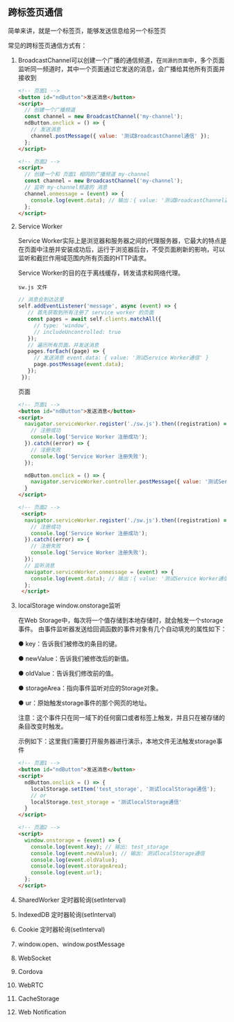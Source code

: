 ## 跨标签页通信
简单来讲，就是一个标签页，能够发送信息给另一个标签页

常见的跨标签页通信方式有：
1. BroadcastChannel可以创建一个广播的通信频道，在`同源的页面`中，多个页面监听同一频道时，其中一个页面通过它发送的消息，会广播给其他所有页面并接收到
    ```html
    <!-- 页面1 -->
    <button id="ndButton">发送消息</button>
    <script>
      // 创建一个广播频道
      const channel = new BroadcastChannel('my-channel');
      ndButton.onclick = () => {
        // 发送消息
        channel.postMessage({ value: '测试BroadcastChannel通信' });
      };
    </script>

    <!-- 页面2 -->
    <script>
      // 创建一个和 页面1 相同的广播频道 my-channel
      const channel = new BroadcastChannel('my-channel');
      // 监听 my-channel频道的 消息
      channel.onmessage = (event) => {
        console.log(event.data); // 输出：{ value: '测试BroadcastChannel通信' }
      };
    </script>
    ```

2. Service Worker

    Service Worker实际上是浏览器和服务器之间的代理服务器，它最大的特点是在页面中注册并安装成功后，运行于浏览器后台，不受页面刷新的影响，可以监听和截拦作用域范围内所有页面的HTTP请求。

    Service Worker的目的在于离线缓存，转发请求和网络代理。

    `sw.js 文件`
    ```js
    // 消息会到达这里
    self.addEventListener('message', async (event) => {
       // 首先获取到所有注册了 service worker 的页面
       const pages = await self.clients.matchAll({
         // type: 'window',
         // includeUncontrolled: true
       });
       // 遍历所有页面，并发送消息
       pages.forEach((page) => {
         // 发送消息 event.data: { value: '测试Service Worker通信' }
         page.postMessage(event.data);
       });
     });
    ```

    页面
    ```html
    <!-- 页面1 -->
    <button id="ndButton">发送消息</button>
    <script>
      navigator.serviceWorker.register('./sw.js').then((registration) => {
        // 注册成功
        console.log('Service Worker 注册成功');
      }).catch((error) => {
        // 注册失败
        console.log('Service Worker 注册失败');
      });

      ndButton.onclick = () => {
        navigator.serviceWorker.controller.postMessage({ value: '测试Service Worker通信' });
      }
    </script>

    <!-- 页面2 -->
     <script>
      navigator.serviceWorker.register('./sw.js').then((registration) => {
        // 注册成功
        console.log('Service Worker 注册成功');
      }).catch((error) => {
        // 注册失败
        console.log('Service Worker 注册失败');
      });
      // 监听消息
      navigator.serviceWorker.onmessage = (event) => {
        console.log(event.data); // 输出：{ value: '测试Service Worker通信' }
      };
     </script>
    ```

3. localStorage window.onstorage监听

    在Web Storage中，每次将一个值存储到本地存储时，就会触发一个storage事件。
    由事件监听器发送给回调函数的事件对象有几个自动填充的属性如下：

    ● key：告诉我们被修改的条目的键。

    ● newValue：告诉我们被修改后的新值。

    ● oldValue：告诉我们修改前的值。

    ● storageArea：指向事件监听对应的Storage对象。

    ● ur：原始触发storage事件的那个网页的地址。

    注意：这个事件只在同一域下的任何窗口或者标签上触发，并且只在被存储的条目改变时触发。

    示例如下：这里我们需要打开服务器进行演示，本地文件无法触发storage事件

    ```html
    <!-- 页面1 -->
    <button id="ndButton">发送消息</button>
    <script>
      ndButton.onclick = () => {
        localStorage.setItem('test_storage', '测试localStorage通信');
        // or
        localStorage.test_storage = '测试localStorage通信'
      }
    </script>

    <!-- 页面2 -->
    <script>
      window.onstorage = (event) => {
        console.log(event.key); // 输出: test_storage
        console.log(event.newValue); // 输出: 测试localStorage通信
        console.log(event.oldValue);
        console.log(event.storageArea);
        console.log(event.url);
      };
    </script>
    ```
          
4. SharedWorker 定时器轮询(setInterval)
5. IndexedDB 定时器轮询(setInterval)
6. Cookie 定时器轮询(setInterval)
7. window.open、window.postMessage
8. WebSocket
9. Cordova
10. WebRTC
11. CacheStorage
12. Web Notification

 
